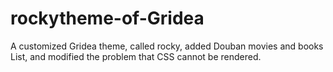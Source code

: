 # rockytheme-of-Gridea
A customized Gridea theme, called rocky, added Douban movies and books List, and modified the problem that CSS cannot be rendered.
